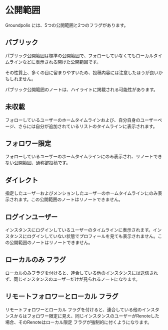 # 公開範囲

Groundpolis には、5つの公開範囲と2つのフラグがあります。

## パブリック

パブリック公開範囲は標準の公開範囲で、フォローしていなくてもローカルタイムラインなどに表示される開けた公開範囲です。

その性質上、多くの目に留まりやすいため、投稿内容には注意したほうが良いかもしれません。

パブリック公開範囲のノートは、ハイライトに掲載される可能性があります。

## 未収載

フォローしているユーザーのホームタイムラインおよび、自分自身のユーザーページ、さらには自分が追加されているリストのタイムラインに表示されます。

## フォロワー限定

フォローしているユーザーのホームタイムラインにのみ表示され、リノートできない公開範囲、通称鍵投稿です。

## ダイレクト

指定したユーザーおよびメンションしたユーザーのホームタイムラインにのみ表示されます。この公開範囲のノートはリノートできません。

## ログインユーザー

インスタンスにログインしているユーザーのタイムラインに表示されます。インスタンスにログインしていない状態でプロフィールを見ても表示されません。この公開範囲のノートはリノートできません。

## ローカルのみ フラグ

ローカルのみフラグを付けると、連合している他のインスタンスには送信されず、同じインスタンスのユーザーだけが見られるノートになります。

## リモートフォロワーとローカル フラグ

リモートフォロワーとローカル フラグを付けると、連合している他のインスタンスからはフォロワー限定に見え、同じインスタンスのユーザーがRenoteした場合、そのRenoteはローカル限定 フラグが強制的に付くようになります。
